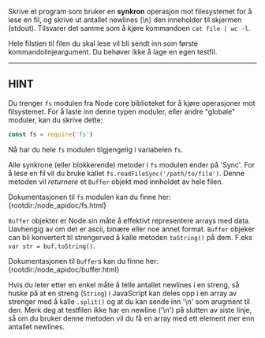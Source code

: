 Skrive et program som bruker en **synkron** operasjon mot filesystemet for å lese en fil, og skrive ut antallet newlines (\n) den inneholder til skjermen (stdout). Tilsvarer det samme som å kjøre kommandoen  `cat file | wc -l`.

Hele filstien til filen du skal lese vil bli sendt inn som første kommandolinjeargument. Du behøver ikke å lage en egen testfil.

----------------------------------------------------------------------
## HINT

Du trenger `fs` modulen fra Node core biblioteket for å kjøre operasjoner mot filsystemet. For å laste inn denne typen moduler, eller andre "globale" moduler, kan du skrive dette:

```js
const fs = require('fs')
```

Nå har du hele `fs` modulen tilgjengelig i variabelen  `fs`.

Alle synkrone (eller blokkerende) metoder i `fs` modulen ender på 'Sync'. For å lese en fil vil du bruke kallet `fs.readFileSync('/path/to/file')`. Denne metoden vil *returnere* et `Buffer` objekt med innholdet av hele filen.

Dokumentasjonen til `fs` modulen kan du finne her:
  {rootdir:/node_apidoc/fs.html}

`Buffer` objekter er Node sin måte å effektivt representere arrays med data. Uavhengig av om det er ascii, binære eller noe annet format. `Buffer` objeker can bli konvertert til strengerved å kalle metoden `toString()` på dem. F.eks `var str = buf.toString()`.

Dokumentasjonen til `Buffer`s kan du finne her:
  {rootdir:/node_apidoc/buffer.html}

Hvis du leter etter en enkel måte å telle antallet newlines i en streng, så huske på at en streng (`String`) i JavaScript kan deles opp i en array av strenger med å kalle `.split()` og at du kan sende inn '\n' som arugment til den. Merk deg at testfilen ikke har en newline ('\n') på slutten av siste linje, så om du bruker denne metoden vil du få en array med ett element mer enn antallet newlines.
